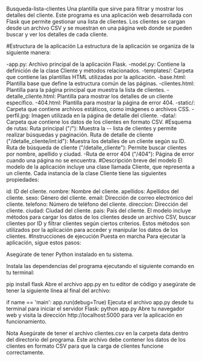 Busqueda-lista-clientes
Una plantilla que sirve para filtrar y mostrar los detalles del cliente. Este programa es una aplicación web desarrollada con Flask que permite gestionar una lista de clientes. Los clientes se cargan desde un archivo CSV y se muestran en una página web donde se pueden buscar y ver los detalles de cada cliente.

#Estructura de la aplicación La estructura de la aplicación se organiza de la siguiente manera:

-app.py: Archivo principal de la aplicación Flask.
-model.py: Contiene la definición de la clase Cliente y métodos relacionados.
-templates/: Carpeta que contiene las plantillas HTML utilizadas por la aplicación.
-base.html: Plantilla base que define la estructura común de las páginas.
-clientes.html: Plantilla para la página principal que muestra la lista de clientes.
-detalle_cliente.html: Plantilla para mostrar los detalles de un cliente específico.
-404.html: Plantilla para mostrar la página de error 404.
-static/: Carpeta que contiene archivos estáticos, como imágenes o archivos CSS.
-perfil.jpg: Imagen utilizada en la página de detalle del cliente.
-data/: Carpeta que contiene los datos de los clientes en formato CSV. #Esquema de rutas: Ruta principal ("/"): Muestra la -- 
 lista de clientes y permite realizar búsquedas y paginación. Ruta de detalle de cliente ("/detalle_cliente/int:id"): Muestra 
 los detalles de un cliente según su ID. Ruta de búsqueda de cliente ("/detalle_cliente"): Permite buscar clientes por 
 nombre, apellido y ciudad.
-Ruta de error 404 ("/404"): Página de error cuando una página no se encuentra.
#Descripción breve del modelo El modelo de la aplicación incluye una clase llamada Cliente, que representa a un cliente. Cada instancia de la clase Cliente tiene las siguientes propiedades:

id: ID del cliente.
nombre: Nombre del cliente.
apellidos: Apellidos del cliente.
sexo: Género del cliente.
email: Dirección de correo electrónico del cliente.
telefono: Número de teléfono del cliente.
direccion: Dirección del cliente.
ciudad: Ciudad del cliente.
pais: País del cliente.
El modelo incluye métodos para cargar los datos de los clientes desde un archivo CSV, buscar clientes por ID y filtrar clientes según ciertos criterios. Estos métodos son utilizados por la aplicación para acceder y manipular los datos de los clientes.
#Instrucciones de ejecución Puesta en marcha Para ejecutar la aplicación, sigue estos pasos:

Asegúrate de tener Python instalado en tu sistema.

Instala las dependencias del programa ejecutando el siguiente comando en tu terminal:

pip install flask Abre el archivo app.py en tu editor de código y asegúrate de tener la siguiente línea al final del archivo:

if name == 'main': app.run(debug=True) Ejecuta el archivo app.py desde tu terminal para iniciar el servidor Flask: python app.py Abre tu navegador web y visita la dirección http://localhost:5000 para ver la aplicación en funcionamiento.

Nota Asegúrate de tener el archivo clientes.csv en la carpeta data dentro del directorio del programa. Este archivo debe contener los datos de los clientes en formato CSV para que la carga de clientes funcione correctamente.
